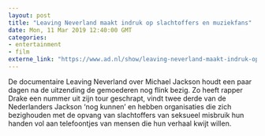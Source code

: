 ```yaml
---
layout: post
title: "Leaving Neverland maakt indruk op slachtoffers en muziekfans"
date: Mon, 11 Mar 2019 12:40:00 GMT
categories: 
- entertainment 
- film 
externe_link: "https://www.ad.nl/show/leaving-neverland-maakt-indruk-op-slachtoffers-en-muziekfans~afa16a0b/"
---
```


De documentaire Leaving Neverland over Michael Jackson houdt een paar dagen na de uitzending de gemoederen nog flink bezig. Zo heeft rapper Drake een nummer uit zijn tour geschrapt, vindt twee derde van de Nederlanders Jackson ‘nog kunnen’ en hebben organisaties die zich bezighouden met de opvang van slachtoffers van seksueel misbruik hun handen vol aan telefoontjes van mensen die hun verhaal kwijt willen.
